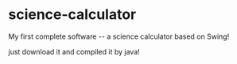 # science-calculator
My first complete software -- a science calculator based on Swing!

just download it and compiled it by java!
